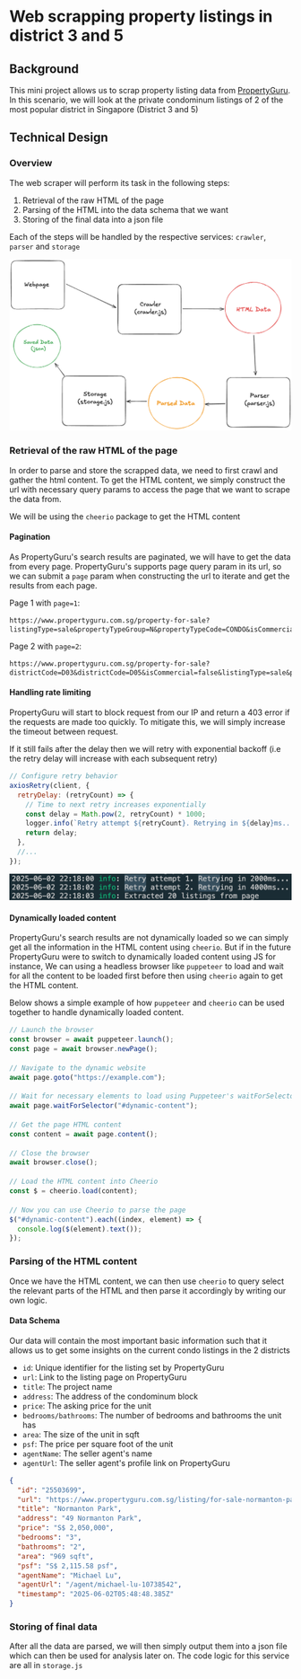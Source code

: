# Web scrapping property listings in district 3 and 5

## Background

This mini project allows us to scrap property listing data from [PropertyGuru](https://www.propertyguru.com.sg/). In this scenario, we will look at the private condominum listings of 2 of the most popular district in Singapore (District 3 and 5)

## Technical Design

### Overview

The web scraper will perform its task in the following steps:

1. Retrieval of the raw HTML of the page
2. Parsing of the HTML into the data schema that we want
3. Storing of the final data into a json file

Each of the steps will be handled by the respective services: `crawler`, `parser` and `storage`

![workflow](./workflow.png)

### Retrieval of the raw HTML of the page

In order to parse and store the scrapped data, we need to first crawl and gather the html content. To get the HTML content, we simply construct the url with necessary query params to access the page that we want to scrape the data from.

We will be using the `cheerio` package to get the HTML content

#### Pagination

As PropertyGuru's search results are paginated, we will have to get the data from every page. PropertyGuru's supports page query param in its url, so we can submit a `page` param when constructing the url to iterate and get the results from each page.

Page 1 with `page=1`:

```
https://www.propertyguru.com.sg/property-for-sale?listingType=sale&propertyTypeGroup=N&propertyTypeCode=CONDO&isCommercial=false&districtCode=D03&districtCode=D05
```

Page 2 with `page=2`:

```
https://www.propertyguru.com.sg/property-for-sale?districtCode=D03&districtCode=D05&isCommercial=false&listingType=sale&propertyTypeCode=CONDO&propertyTypeGroup=N&page=2
```

#### Handling rate limiting

PropertyGuru will start to block request from our IP and return a 403 error if the requests are made too quickly. To mitigate this, we will simply increase the timeout between request.

If it still fails after the delay then we will retry with exponential backoff (i.e the retry delay will increase with each subsequent retry)

```js
// Configure retry behavior
axiosRetry(client, {
  retryDelay: (retryCount) => {
    // Time to next retry increases exponentially
    const delay = Math.pow(2, retryCount) * 1000;
    logger.info(`Retry attempt ${retryCount}. Retrying in ${delay}ms...`);
    return delay;
  },
  //...
});
```

![Next retry increases exponentially](./img/rateLimiting.png)

#### Dynamically loaded content

PropertyGuru's search results are not dynamically loaded so we can simply get all the information in the HTML content using `cheerio`. But if in the future PropertyGuru were to switch to dynamically loaded content using JS for instance, We can using a headless browser like `puppeteer` to load and wait for all the content to be loaded first before then using `cheerio` again to get the HTML content.

Below shows a simple example of how `puppeteer` and `cheerio` can be used together to handle dynamically loaded content.

```js
// Launch the browser
const browser = await puppeteer.launch();
const page = await browser.newPage();

// Navigate to the dynamic website
await page.goto("https://example.com");

// Wait for necessary elements to load using Puppeteer's waitForSelector or other wait functions
await page.waitForSelector("#dynamic-content");

// Get the page HTML content
const content = await page.content();

// Close the browser
await browser.close();

// Load the HTML content into Cheerio
const $ = cheerio.load(content);

// Now you can use Cheerio to parse the page
$("#dynamic-content").each((index, element) => {
  console.log($(element).text());
});
```

### Parsing of the HTML content

Once we have the HTML content, we can then use `cheerio` to query select the relevant parts of the HTML and then parse it accordingly by writing our own logic.

#### Data Schema

Our data will contain the most important basic information such that it allows us to get some insights on the current condo listings in the 2 districts

- `id`: Unique identifier for the listing set by PropertyGuru
- `url`: Link to the listing page on PropertyGuru
- `title`: The project name
- `address`: The address of the condominum block
- `price`: The asking price for the unit
- `bedrooms/bathrooms`: The number of bedrooms and bathrooms the unit has
- `area`: The size of the unit in sqft
- `psf`: The price per square foot of the unit
- `agentName`: The seller agent's name
- `agentUrl`: The seller agent's profile link on PropertyGuru

```json
{
  "id": "25503699",
  "url": "https://www.propertyguru.com.sg/listing/for-sale-normanton-park-25503699",
  "title": "Normanton Park",
  "address": "49 Normanton Park",
  "price": "S$ 2,050,000",
  "bedrooms": "3",
  "bathrooms": "2",
  "area": "969 sqft",
  "psf": "S$ 2,115.58 psf",
  "agentName": "Michael Lu",
  "agentUrl": "/agent/michael-lu-10738542",
  "timestamp": "2025-06-02T05:48:48.385Z"
}
```

### Storing of final data

After all the data are parsed, we will then simply output them into a json file which can then be used for analysis later on. The code logic for this service are all in `storage.js`
